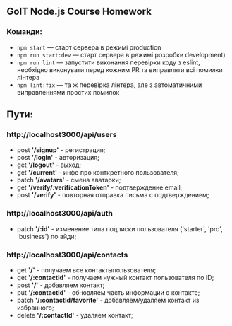 ## GoIT Node.js Course Homework

### Команди:

- `npm start` &mdash; старт сервера в режимі production
- `npm run start:dev` &mdash; старт сервера в режимі розробки development)
- `npm run lint` &mdash; запустити виконання перевірки коду з eslint, необхідно виконувати перед кожним PR та виправляти всі помилки лінтера
- `npm lint:fix` &mdash; та ж перевірка лінтера, але з автоматичними виправленнями простих помилок

## Пути:

### http://localhost3000/api/users

- post **'/signup'** - регистрация;
- post **'/login'** - авторизация;
- get **'/logout'** - выход;
- get **'/current'** - инфо про конткретного пользователя;
- patch **'/avatars'** - смена аватарки;
- get **'/verify/:verificationToken'** - подтверждение email;
- post **'/verify'** - повторная отправка письма с подтверждением;

### http://localhost3000/api/auth

- patch **'/:id'** - изменение типа подписки пользователя ('starter', 'pro', 'business') по айди;

### http://localhost3000/api/contacts

- get **'/'** - получаем все контактыпользователя;
- get **'/:contactId'** - получаем нужный контакт пользователя по ID;
- post **'/'** - добавляем контакт;
- put **'/:contactId'** - обновляем часть информации о контакте;
- patch **'/:contactId/favorite'** - добавляем/удаляем контакт из избранного;
- delete **'/:contactId'** - удаляем контакт;

